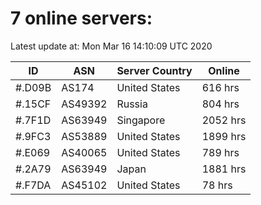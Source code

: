 # 7 online servers:

Latest update at: Mon Mar 16 14:10:09 UTC 2020

| ID | ASN | Server Country | Online |
| -- | --- | -------------- | ------ |
| #.D09B | AS174 | United States | 616 hrs |
| #.15CF | AS49392 | Russia | 804 hrs |
| #.7F1D | AS63949 | Singapore | 2052 hrs |
| #.9FC3 | AS53889 | United States | 1899 hrs |
| #.E069 | AS40065 | United States | 789 hrs |
| #.2A79 | AS63949 | Japan | 1881 hrs |
| #.F7DA | AS45102 | United States | 78 hrs |

